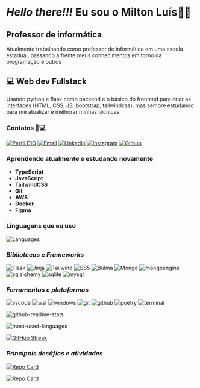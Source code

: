 
# ***Hello there!!!*** Eu sou o Milton Luís👋👋

## Professor de informática

Atualmente trabalhando como professor de informática em uma escola estadual, passando a frente meus conhecimentos em torno da programação e outros

## 💻 Web dev Fullstack

Usando python e flask como backend e o básico do frontend para criar as interfaces (HTML, CSS, JS, bootstrap, tailwindcss), mas sempre estudando para me atualizar e melhorar minhas técnicas

### Contatos 📱💻

[![Perfil DIO](https://img.shields.io/badge/-Meu%20Perfil%20na%20DIO-000?style=for-the-badge&logo=note)](https://www.dio.me/users/miltonluis)
[![Email](https://img.shields.io/badge/Gmail-000?style=for-the-badge&logo=gmail&logoColor=E7AF26)](mailto:miltonluis138@gmail.com)
[![Linkedin](https://img.shields.io/badge/LinkedIn-000?style=for-the-badge&logo=linkedin&logoColor=E7AF26)](https://www.linkedin.com/in/milton-lu%C3%ADs-de-carvalho-monteiro-8a436a157)
[![Instagram](https://img.shields.io/badge/Instagram-000?style=for-the-badge&logo=instagram&logoColor=E7AF26)](Not)
[![Github](https://img.shields.io/badge/Github-000?style=for-the-badge&logo=github&logoColor=E7AF26)]((https://github.com/Milton-Luis))
  
### Aprendendo atualmente e estudando novamente

- **TypeScript**
- **JavaScript**
- **TailwindCSS**
- **Git**
- **AWS**
- **Docker**
- **Figma**

### Linguagens que eu uso

![Languages](https://skillicons.dev/icons?i=python,js,html,css,java,markdown&theme=dark&perline=8)

### ***Bibliotecas e Frameworks***

  ![Flask](https://img.shields.io/badge/Flask-000000?style=for-the-badge&logo=flask&logoColor=E7AF26)
  ![Jinja](https://img.shields.io/badge/jinja-000?style=for-the-badge&logo=jinja&logoColor=E7AF26)
  ![Tailwind](https://img.shields.io/badge/Tailwind_CSS-000?style=for-the-badge&logo=tailwind-css&logoColor=E7AF26)
  ![BS5](https://img.shields.io/badge/Bootstrap-000?style=for-the-badge&logo=bootstrap&logoColor=E7AF26)
  ![Bulma](https://img.shields.io/badge/Bulma-000?style=for-the-badge&logo=bulma&logoColor=E7AF26)
  ![Mongo](https://img.shields.io/badge/mongoDB-000?style=for-the-badge&logo=mongodb&logoColor=E7AF26)
  ![mongoengine](https://img.shields.io/badge/mongoengine-000?style=for-the-badge&logo=mongodb&logoColor=E7AF26)
  ![sqlalchemy](https://img.shields.io/badge/sqlalchemy-000?style=for-the-badge&logo=sqlalchemy&logoColor=E7AF26)
  ![sqlite](https://img.shields.io/badge/sqlite-000?style=for-the-badge&logo=sqlite&logoColor=E7AF26)
  ![mysql](https://img.shields.io/badge/mysql-000?style=for-the-badge&logo=mysql&logoColor=E7AF26)

### ***Ferramentas e plataformas***

![vscode](https://img.shields.io/badge/vscode-000?style=for-the-badge&logo=visualstudiocode&logoColor=E7AF26)
![wsl](https://img.shields.io/badge/wsl-000?style=for-the-badge&logo=ubuntu&logoColor=E7AF26)
![windows](https://img.shields.io/badge/windows-000?style=for-the-badge&logo=windows&logoColor=E7AF26)
![git](https://img.shields.io/badge/git-000?style=for-the-badge&logo=git&logoColor=E7AF26)
![github](https://img.shields.io/badge/github-000?style=for-the-badge&logo=github&logoColor=E7AF26)
![poetry](https://img.shields.io/badge/poetry-000?style=for-the-badge&logo=poetry&logoColor=E7AF26)
![terminal](https://img.shields.io/badge/terminal-000?style=for-the-badge&logo=windowsterminal&logoColor=E7AF26)
  
![github-readme-stats](https://github-readme-stats.vercel.app/api?username=Milton-Luis&show_icons=true&theme=transparent&bg_color=1F1C28&icon_color=E7AF26&border_color=E7AF26&text_color=9700dd&title_color=E7AF26&include_all_commits=true&count_private=true)

![most-used-languages](https://github-readme-stats.vercel.app/api/top-langs/?username=Milton-Luis&layout=compact&langs_count=168&theme=transparent&bg_color=1F1C28&icon_color=E7AF26&border_color=E7AF26&text_color=fff&title_color=E7AF26&)

[![GitHub Streak](https://streak-stats.demolab.com/?user=Milton-Luis&theme=transparent&background=1F1C28&border=E7AF26&dates=fff&ring=E7AF26&fire=E7AF26&sideNums=9700dd&sideLabels=E7AF26&currStreakLabel=E7AF26&currStreakNum=9700dd)](https://git.io/streak-stats)

### ***Principais desáfios e atividades***

[![Repo Card](https://github-readme-stats.vercel.app/api/pin/?username=Milton-luis&repo=dio-lab-open-source&bg_color=1F1C28&border_color=E7AF26&show_icons=true&icon_color=E7AF26&title_color=9700dd&text_color=FFF)](https://github.com/Milton-Luis/dio-lab-open-source)

[![Repo Card](https://github-readme-stats.vercel.app/api/pin/?username=Milton-luis&repo=audioBook&bg_color=1F1C28&border_color=E7AF26&show_icons=true&icon_color=E7AF26&title_color=9700dd&text_color=FFF)](https://github.com/Milton-Luis/audioBook)
